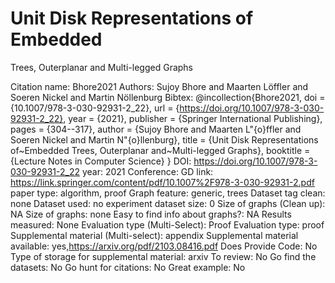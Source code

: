 # Unit Disk Representations of Embedded
Trees, Outerplanar and Multi-legged
Graphs

Citation name: Bhore2021
Authors: Sujoy Bhore and Maarten Löffler and Soeren Nickel and Martin Nöllenburg
Bibtex: @incollection{Bhore2021,
doi = {10.1007/978-3-030-92931-2_22},
url = {https://doi.org/10.1007/978-3-030-92931-2_22},
year = {2021},
publisher = {Springer International Publishing},
pages = {304--317},
author = {Sujoy Bhore and Maarten L\"{o}ffler and Soeren Nickel and Martin N\"{o}llenburg},
title = {Unit Disk Representations of~Embedded Trees, Outerplanar and~Multi-legged Graphs},
booktitle = {Lecture Notes in Computer Science}
}
DOI: https://doi.org/10.1007/978-3-030-92931-2_22
year: 2021
Conference: GD
link: https://link.springer.com/content/pdf/10.1007%2F978-3-030-92931-2.pdf
paper type: algorithm, proof
Graph feature: generic, trees
Dataset tag clean: none
Dataset used: no experiment
dataset size: 0
Size of graphs (Clean up): NA
Size of graphs: none
Easy to find info about graphs?: NA
Results measured: None
Evaluation type (Multi-Select): Proof
Evaluation type: proof
Supplemental material (Multi-select): appendix
Supplemental material available: yes,https://arxiv.org/pdf/2103.08416.pdf
Does Provide Code: No
Type of storage for supplemental material: arxiv
To review: No
Go find the datasets: No
Go hunt for citations: No
Great example: No